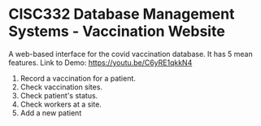 # CISC332 Database Management Systems - Vaccination Website 

A web-based interface for the covid vaccination database. It has 5 mean features. Link to Demo: https://youtu.be/C6yRE1qkkN4

1. Record a vaccination for a patient.
2. Check vaccination sites.
3. Check patient's status. 
4. Check workers at a site. 
5. Add a new patient

